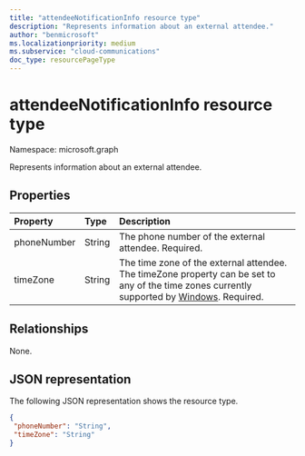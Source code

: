 ```yaml
---
title: "attendeeNotificationInfo resource type"
description: "Represents information about an external attendee."
author: "benmicrosoft"
ms.localizationpriority: medium
ms.subservice: "cloud-communications"
doc_type: resourcePageType
---
```


# attendeeNotificationInfo resource type

Namespace: microsoft.graph

Represents information about an external attendee.

## Properties
|Property|Type|Description|
|:---|:---|:---|
|phoneNumber|String|The phone number of the external attendee. Required.|
|timeZone|String|The time zone of the external attendee. The timeZone property can be set to any of the time zones currently supported by [Windows](/windows-hardware/manufacture/desktop/default-time-zones). Required.|

## Relationships
None.

## JSON representation
The following JSON representation shows the resource type.

<!-- {
  "blockType": "resource",
  "optionalProperties": [
  ],
   "@odata.type": "microsoft.graph.attendeeNotificationInfo"
}-->
   ```json
{
    "phoneNumber": "String",
    "timeZone": "String"
}
```
